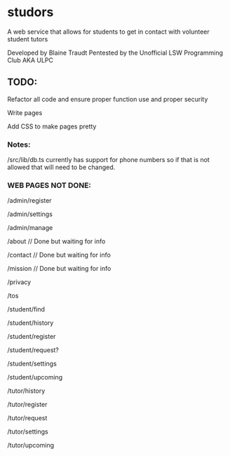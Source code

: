 # studors

A web service that allows for students to get in contact with volunteer student tutors

Developed by Blaine Traudt
Pentested by the Unofficial LSW Programming Club AKA ULPC

## TODO:

Refactor all code and ensure proper function use and proper security

Write pages

Add CSS to make pages pretty

### Notes:

/src/lib/db.ts currently has support for phone numbers so if that is not allowed that will need to be changed.

### WEB PAGES NOT DONE:

/admin/register

/admin/settings

/admin/manage

/about // Done but waiting for info

/contact // Done but waiting for info

/mission // Done but waiting for info

/privacy

/tos

/student/find

/student/history

/student/register

/student/request?

/student/settings

/student/upcoming

/tutor/history

/tutor/register

/tutor/request

/tutor/settings

/tutor/upcoming
